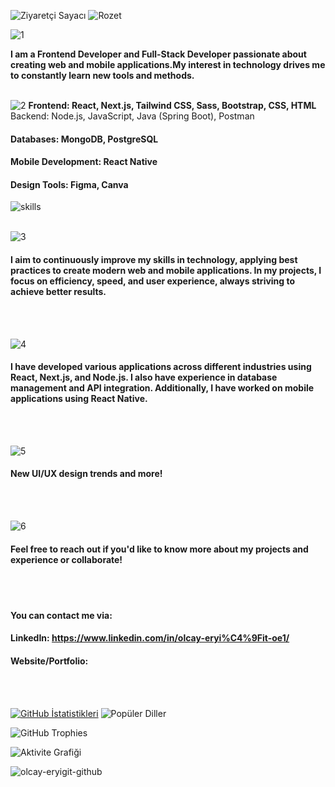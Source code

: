 ![Ziyaretçi Sayacı](https://komarev.com/ghpvc/?username=olcayeryigit&color=red) ![Rozet](https://img.shields.io/badge/Yazılım-JavaScript-blue)

 ![1](https://github.com/user-attachments/assets/b8866c72-e6fb-43f6-aed6-2fa27db7a93e)  

 
__I am a Frontend Developer and Full-Stack Developer passionate about creating web and mobile applications.My interest in technology drives me to constantly learn new tools and methods.__
<br></br>

![2](https://github.com/user-attachments/assets/bf8a29f4-777f-4d86-90c3-023258b1ef24)
__Frontend: React, Next.js, Tailwind CSS, Sass, Bootstrap, CSS, HTML__
Backend: Node.js, JavaScript, Java (Spring Boot), Postman
#### Databases: MongoDB, PostgreSQL
#### Mobile Development: React Native
#### Design Tools: Figma, Canva 


![skills](https://github.com/user-attachments/assets/1b51f8d7-6edf-40e2-a3cf-bcfb947520ff)
<br></br>

![3](https://github.com/user-attachments/assets/b88fa607-4e10-47f9-9efe-b6a7e6d10120)
#### I aim to continuously improve my skills in technology, applying best practices to create modern web and mobile applications. In my projects, I focus on efficiency, speed, and user experience, always striving to achieve better results. 
<br></br>

![4](https://github.com/user-attachments/assets/c60b2a61-d881-4068-90b1-50001733ca05)

#### I have developed various applications across different industries using React, Next.js, and Node.js. I also have experience in database management and API integration. Additionally, I have worked on mobile applications using React Native. 
<br></br>

![5](https://github.com/user-attachments/assets/7e77592b-1c15-41af-8911-a718e89080db)

#### New UI/UX design trends and more! 
<br></br>

![6](https://github.com/user-attachments/assets/5430bb4d-6549-4fcf-b57e-5b0356477599)

#### Feel free to reach out if you'd like to know more about my projects and experience or collaborate! 
<br></br>
#### You can contact me via:
#### LinkedIn: https://www.linkedin.com/in/olcay-eryi%C4%9Fit-oe1/
#### Website/Portfolio: 

<br></br>

 [![GitHub İstatistikleri](https://github-readme-stats.vercel.app/api?username=olcayeryigit&show_icons=true&count_private=true&border_radius=30&theme=default&card_width=300)](https://github-readme-stats.vercel.app/api?username=olcayeryigit) ![Popüler Diller](https://github-readme-stats.vercel.app/api/top-langs/?username=olcayeryigit&layout=compact&theme=default&card_width=300&border_radius=30)


![GitHub Trophies](https://github-profile-trophy.vercel.app/?username=olcayeryigit&theme=default)

![Aktivite Grafiği](https://github-readme-activity-graph.vercel.app/graph?username=olcayeryigit&theme=gruvbox)

![olcay-eryigit-github](https://github.com/user-attachments/assets/8fae4b6f-b265-44dc-b43d-953c1f8ebb9a) 






